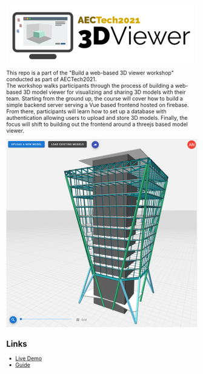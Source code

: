 ![AECTech 2021 3D Viewer Logo](/assets/images/logo_text.png)

This repo is a part of the "Build a web-based 3D viewer workshop" conducted as part of AECTech2021.  
The workshop walks participants through the process of building a web-based 3D model viewer for visualizing and sharing 3D models with their team. Starting from the ground up, the course will cover how to build a simple backend server serving a Vue based frontend hosted on firebase. From there, participants will learn how to set up a database with authentication allowing users to upload and store 3D models. Finally, the focus will shift to building out the frontend around a threejs based model viewer.

![3D Viewer Screenshot](/assets/images/scr_01.png)

## Links
- [Live Demo](https://workshop-test-a283b.web.app/)  
- [Guide](https://github.com/tt-acm/aectech2021-3dviewer/wiki/)  
